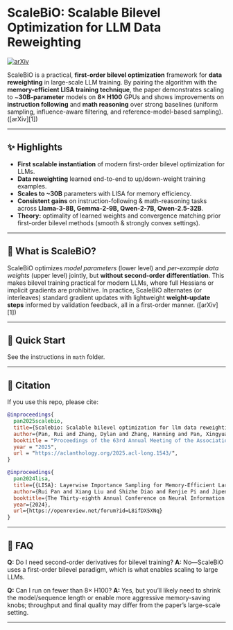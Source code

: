 # ScaleBiO: Scalable Bilevel Optimization for LLM Data Reweighting

[![arXiv](https://img.shields.io/badge/arXiv-2406.19976-b31b1b.svg)](https://arxiv.org/abs/2406.19976)

ScaleBiO is a practical, **first-order bilevel optimization** framework for **data reweighting** in large-scale LLM training. By pairing the algorithm with the **memory-efficient LISA training technique**, the paper demonstrates scaling to ~**30B-parameter** models on **8× H100** GPUs and shows improvements on **instruction following** and **math reasoning** over strong baselines (uniform sampling, influence-aware filtering, and reference-model-based sampling). ([arXiv][1])

---

## ✨ Highlights

* **First scalable instantiation** of modern first-order bilevel optimization for LLMs.
* **Data reweighting** learned end-to-end to up/down-weight training examples.
* **Scales to ~30B** parameters with LISA for memory efficiency.
* **Consistent gains** on instruction-following & math-reasoning tasks across **Llama-3-8B, Gemma-2-9B, Qwen-2-7B, Qwen-2.5-32B**.
* **Theory:** optimality of learned weights and convergence matching prior first-order bilevel methods (smooth & strongly convex settings).

---

## 🧠 What is ScaleBiO?

ScaleBiO optimizes *model parameters* (lower level) and *per-example data weights* (upper level) jointly, but **without second-order differentiation**. This makes bilevel training practical for modern LLMs, where full Hessians or implicit gradients are prohibitive. In practice, ScaleBiO alternates (or interleaves) standard gradient updates with lightweight **weight-update steps** informed by validation feedback, all in a first-order manner. ([arXiv][1])

---

## 🚀 Quick Start

See the instructions in `math` folder.

---

## 📝 Citation

If you use this repo, please cite:

```bibtex
@inproceedings{
  pan2025scalebio,
  title={Scalebio: Scalable bilevel optimization for llm data reweighting},
  author={Pan, Rui and Zhang, Dylan and Zhang, Hanning and Pan, Xingyuan and Xu, Minrui and Zhang, Jipeng and Pi, Renjie and Wang, Xiaoyu and Zhang, Tong},
  booktitle = "Proceedings of the 63rd Annual Meeting of the Association for Computational Linguistics (Volume 1: Long Papers)",
  year = "2025",
  url = "https://aclanthology.org/2025.acl-long.1543/",
}

@inproceedings{
  pan2024lisa,
  title={{LISA}: Layerwise Importance Sampling for Memory-Efficient Large Language Model Fine-Tuning},
  author={Rui Pan and Xiang Liu and Shizhe Diao and Renjie Pi and Jipeng Zhang and Chi Han and Tong Zhang},
  booktitle={The Thirty-eighth Annual Conference on Neural Information Processing Systems},
  year={2024},
  url={https://openreview.net/forum?id=L8ifDX5XNq}
}
```

---


## 🧩 FAQ

**Q:** Do I need second-order derivatives for bilevel training?
**A:** No—ScaleBiO uses a first-order bilevel paradigm, which is what enables scaling to large LLMs.

**Q:** Can I run on fewer than 8× H100?
**A:** Yes, but you’ll likely need to shrink the model/sequence length or enable more aggressive memory-saving knobs; throughput and final quality may differ from the paper’s large-scale setting.

---
